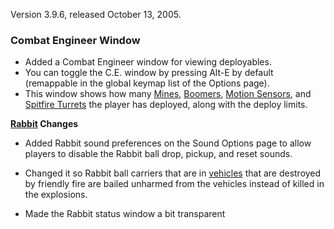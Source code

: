 Version 3.9.6, released October 13, 2005.

### Combat Engineer Window

- Added a Combat Engineer window for viewing deployables.
- You can toggle the C.E. window by pressing Alt-E by default
  (remappable in the global keymap list of the Options page).
- This window shows how many [Mines](../weapons/Adaptive_Construction_Engine.md#Mine),
  [Boomers](../weapons/Adaptive_Construction_Engine.md#Boomer), [Motion
  Sensors](../weapons/Adaptive_Construction_Engine.md#Motion_Sensor), and [Spitfire
  Turrets](../weapons/Adaptive_Construction_Engine.md#Spitfire_Turret) the player has deployed,
  along with the deploy limits.

**[Rabbit](../terminology/Rabbit.md) Changes**

- Added Rabbit sound preferences on the Sound Options page to allow
  players to disable the Rabbit ball drop, pickup, and reset sounds.

<!-- -->

- Changed it so Rabbit ball carriers that are in
  [vehicles](../vehicles/Vehicle.md) that are destroyed by friendly fire
  are bailed unharmed from the vehicles instead of killed in the
  explosions.

<!-- -->

- Made the Rabbit status window a bit transparent

<!--[Category:Patches](../Category:Patches.md)-->
